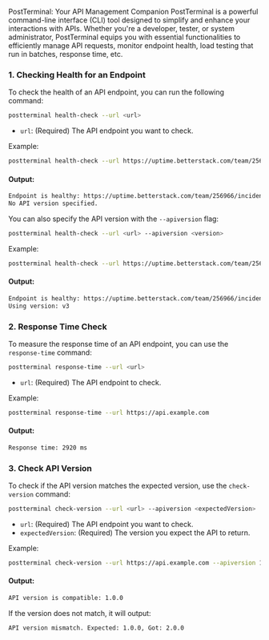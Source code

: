 PostTerminal: Your API Management Companion
PostTerminal is a powerful command-line interface (CLI) tool designed to simplify and enhance your interactions with APIs. Whether you're a developer, tester, or system administrator, PostTerminal equips you with essential functionalities to efficiently manage API requests, monitor endpoint health, load testing that run in batches, response time, etc.


### 1. Checking Health for an Endpoint

To check the health of an API endpoint, you can run the following command:

```bash
postterminal health-check --url <url>
```

- `url`: (Required) The API endpoint you want to check.

Example:
```bash
postterminal health-check --url https://uptime.betterstack.com/team/256966/incidents/660950977
```

#### Output:
```bash
Endpoint is healthy: https://uptime.betterstack.com/team/256966/incidents/660950977
No API version specified.
```

You can also specify the API version with the `--apiversion` flag:

```bash
postterminal health-check --url <url> --apiversion <version>
```

Example:
```bash
postterminal health-check --url https://uptime.betterstack.com/team/256966/incidents/660950977 --apiversion v3
```

#### Output:
```bash
Endpoint is healthy: https://uptime.betterstack.com/team/256966/incidents/660950977
Using version: v3
```

### 2. Response Time Check

To measure the response time of an API endpoint, you can use the `response-time` command:

```bash
postterminal response-time --url <url>
```

- `url`: (Required) The API endpoint to check.

Example:
```bash
postterminal response-time --url https://api.example.com
```

#### Output:
```bash
Response time: 2920 ms
```

### 3. Check API Version

To check if the API version matches the expected version, use the `check-version` command:

```bash
postterminal check-version --url <url> --apiversion <expectedVersion>
```

- `url`: (Required) The API endpoint you want to check.
- `expectedVersion`: (Required) The version you expect the API to return.

Example:
```bash
postterminal check-version --url https://api.example.com --apiversion 1.0.0
```

#### Output:
```bash
API version is compatible: 1.0.0
```

If the version does not match, it will output:
```bash
API version mismatch. Expected: 1.0.0, Got: 2.0.0
```
